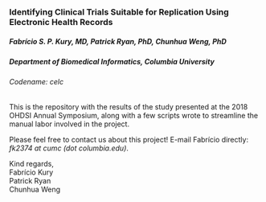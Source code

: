 ### Identifying Clinical Trials Suitable for Replication Using Electronic Health Records
##### Fabrício S. P. Kury, MD, Patrick Ryan, PhD, Chunhua Weng, PhD
##### Department of Biomedical Informatics, Columbia University
###### Codename: celc
  
This is the repository with the results of the study presented at the 2018 OHDSI Annual Symposium, along with a few scripts wrote to streamline the manual labor involved in the project. 
  
Please feel free to contact us about this project! E-mail Fabrício directly: *fk2374 at cumc (dot columbia.edu)*.  
  
Kind regards,  
Fabrício Kury  
Patrick Ryan  
Chunhua Weng  
